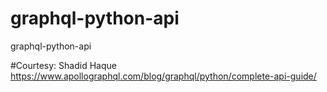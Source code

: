 # graphql-python-api
graphql-python-api

#Courtesy: Shadid Haque https://www.apollographql.com/blog/graphql/python/complete-api-guide/ 
